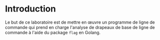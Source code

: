# Introduction

Le but de ce laboratoire est de mettre en œuvre un programme de ligne de commande qui prend en charge l'analyse de drapeaux de base de ligne de commande à l'aide du package `flag` en Golang.
